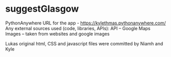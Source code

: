 # suggestGlasgow
PythonAnywhere URL for the app - https://kylethmas.pythonanywhere.com/
Any external sources used (code, libraries, APIs):
  API – Google Maps
  Images – taken from websites and google images

Lukas original html, CSS and javascript files were committed by Niamh and Kyle
